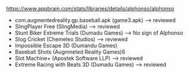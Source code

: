 https://www.appbrain.com/stats/libraries/details/alphonso/alphonso

- com.augmentedreality.gp.baseball.apk (game3.apk)	--> reviewed
- SlingPlayer Free (SlingMedia)						--> reviewed
- Stunt Biker Extreme Trials (Dumadu Games)			--> No sign of Alphonso
- Slog Cricket (Chemeleo Studios)					--> reviewed
- Impossible Escape 3D (Dumandu Games)
- Baseball Shots (Augmneted Reality Games)ß
- Slot Machine+ (Apostek Software LLP)				--> reviewed
- Extreme Racing with Beats 3D (Dumadu Games) 	 	--> reviewed
